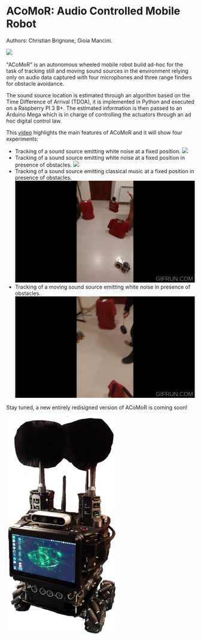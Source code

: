 # ACoMoR: Audio Controlled Mobile Robot

Authors: Christian Brignone, Gioia Mancini.

<img src="https://github.com/ChristianBrignone/ACoMoR/blob/main/Images/ACoMoR1.0.jpg" width="300" >

"ACoMoR" is an autonomous wheeled mobile robot build ad-hoc for the task of tracking still and moving sound sources in the environment relying only on audio data captured with four microphones and three range finders for obstacle avoidance.

The sound source location is estimated through an algorithm based on the Time Difference of Arrival (TDOA), it is implemented in Python and executed on a Raspberry PI 3 B+. The estimated information is then passed to an Arduino Mega which is in charge of controlling the actuators through an ad hoc digital control law.

This [video](https://youtu.be/DSioZE_8FHM) highlights the main features of ACoMoR and it will show four experiments:

* Tracking of a sound source emitting white noise at a fixed position.
![](https://github.com/ChristianBrignone/ACoMoR/blob/main/GIFs/ACoMoR__Experiment%201.gif)
* Tracking of a sound source emitting white noise at a fixed position in presence of obstacles.
![](https://github.com/ChristianBrignone/ACoMoR/blob/main/GIFs/ACoMoR__Experiment%202.gif)
* Tracking of a sound source emitting classical music at a fixed position in presence of obstacles.
![](https://github.com/ChristianBrignone/ACoMoR/blob/main/GIFs/ACoMoR__Experiment%203.gif)
* Tracking of a moving sound source emitting white noise in presence of obstacles.
![](https://github.com/ChristianBrignone/ACoMoR/blob/main/GIFs/ACoMoR__Experiment%204.gif)

Stay tuned, a new entirely redisigned version of ACoMoR is coming soon! 

<img src="https://github.com/ChristianBrignone/ACoMoR/blob/main/Images/ACoMoR2.0.png" width="300" >
